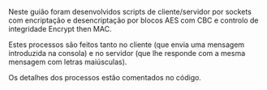 Neste guião foram desenvolvidos scripts de cliente/servidor por sockets com encriptação e desencriptação por blocos AES com CBC e controlo de integridade Encrypt then MAC.

Estes processos são feitos tanto no cliente (que envia uma mensagem introduzida na consola) e no servidor (que lhe responde com a mesma mensagem com letras maiúsculas).

Os detalhes dos processos estão comentados no código.